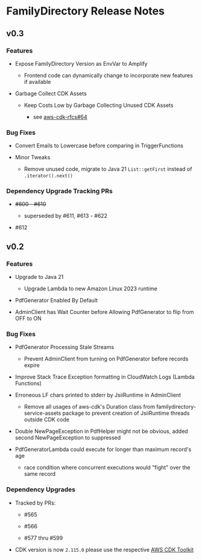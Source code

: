 # FamilyDirectory Release Notes

## v0.3

### Features

- Expose FamilyDirectory Version as EnvVar to Amplify

    - Frontend code can dynamically change to incorporate new features if available

- Garbage Collect CDK Assets

    - Keep Costs Low by Garbage Collecting Unused CDK Assets

        - see [aws-cdk-rfcs#64](https://github.com/aws/aws-cdk-rfcs/issues/64)

### Bug Fixes

- Convert Emails to Lowercase before comparing in TriggerFunctions

- Minor Tweaks

    - Remove unused code, migrate to Java 21 `List::getFirst` instead of `.iterator().next()`

### Dependency Upgrade Tracking PRs

- ~~#600 - #610~~

    - superseded by #611, #613 - #622

- #612

## v0.2

### Features

- Upgrade to Java 21

    - Upgrade Lambda to new Amazon Linux 2023 runtime

- PdfGenerator Enabled By Default

- AdminClient has Wait Counter before Allowing PdfGenerator to flip from OFF to ON

### Bug Fixes

- PdfGenerator Processing Stale Streams

    - Prevent AdminClient from turning on PdfGenerator before records expire

- Improve Stack Trace Exception formatting in CloudWatch Logs (Lambda Functions)

- Erroneous LF chars printed to stderr by JsiiRuntime in AdminClient

    - Remove all usages of aws-cdk's Duration class from familydirectory-service-assets package to prevent creation of
      JsiiRuntime threads outside CDK code

- Double NewPageException in PdfHelper might not be obvious, added second NewPageException to suppressed

- PdfGeneratorLambda could execute for longer than maximum record's age

    - race condition where concurrent executions would "fight" over the same record

### Dependency Upgrades

- Tracked by PRs:

    - #565

    - #566

    - #577 thru #599

- CDK version is now `2.115.0` please use the
  respective [AWS CDK Toolkit](https://docs.aws.amazon.com/cdk/v2/guide/cli.html)
